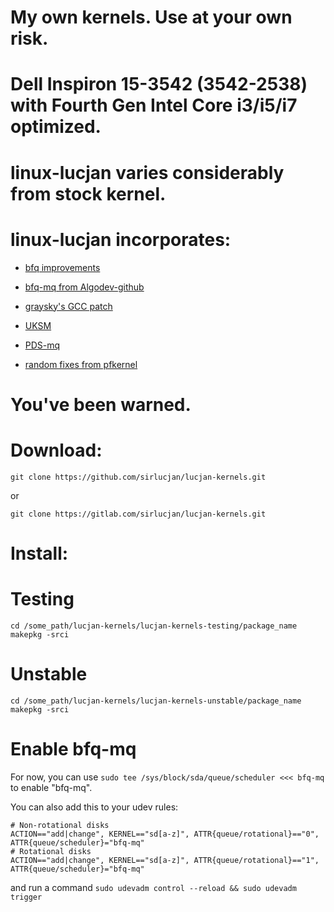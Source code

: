 # My own kernels. Use at your own risk.
# Dell Inspiron 15-3542 (3542-2538) with Fourth Gen Intel Core i3/i5/i7 optimized.
# linux-lucjan varies considerably from stock kernel. 
# linux-lucjan incorporates:

* [bfq improvements](https://groups.google.com/forum/#!forum/bfq-iosched)

* [bfq-mq from Algodev-github](https://github.com/Algodev-github/bfq-mq)

* [graysky's GCC patch](https://github.com/graysky2/kernel_gcc_patch)

* [UKSM](https://github.com/dolohow/uksm)

* [PDS-mq](https://bitbucket.org/alfredchen/linux-gc/downloads)

* [random fixes from pfkernel](https://github.com/pfactum/pf-kernel)


# You've been warned.

# Download:

```
git clone https://github.com/sirlucjan/lucjan-kernels.git

```

or

```
git clone https://gitlab.com/sirlucjan/lucjan-kernels.git

```

# Install:


# Testing

```
cd /some_path/lucjan-kernels/lucjan-kernels-testing/package_name
makepkg -srci

```

# Unstable

```
cd /some_path/lucjan-kernels/lucjan-kernels-unstable/package_name
makepkg -srci

```

# Enable bfq-mq

For now, you can use `sudo tee /sys/block/sda/queue/scheduler <<< bfq-mq` to enable "bfq-mq".

You can also add this to your udev rules:
```
# Non-rotational disks
ACTION=="add|change", KERNEL=="sd[a-z]", ATTR{queue/rotational}=="0", ATTR{queue/scheduler}="bfq-mq"
# Rotational disks
ACTION=="add|change", KERNEL=="sd[a-z]", ATTR{queue/rotational}=="1", ATTR{queue/scheduler}="bfq-mq"
```
and run a command `sudo udevadm control --reload && sudo udevadm trigger`



